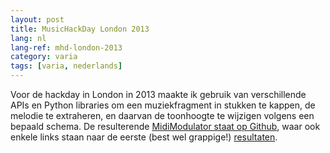 ```yaml
---
layout: post
title: MusicHackDay London 2013
lang: nl
lang-ref: mhd-london-2013
category: varia
tags: [varia, nederlands]
---
```


Voor de hackday in London in 2013 maakte ik gebruik van verschillende APIs en Python libraries om een muziekfragment in stukken te kappen, de melodie te extraheren, en daarvan de toonhoogte te wijzigen volgens een bepaald schema. De resulterende [MidiModulator staat op Github](https://github.com/jganseman/MidiModulator), waar ook enkele links staan naar de eerste (best wel grappige!) [resultaten](https://soundcloud.com/jganseman/lady-gaga-paparazzi).

<!-- note: see https://musescore.org/nl/handbook/music-hack-day for more hackday results -->
